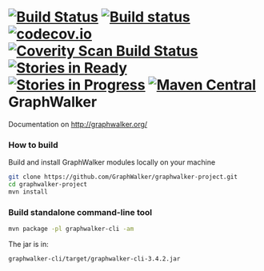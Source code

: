 [![Build Status](https://travis-ci.org/GraphWalker/graphwalker-project.svg?branch=master)](https://travis-ci.org/GraphWalker/graphwalker-project) [![Build status](https://ci.appveyor.com/api/projects/status/s0410i90aldxcbh5/branch/master?svg=true)](https://ci.appveyor.com/project/KristianKarl/graphwalker-project/branch/master) [![codecov.io](https://codecov.io/github/GraphWalker/graphwalker-project/coverage.svg?branch=master)](https://codecov.io/github/GraphWalker/graphwalker-project?branch=master) <a href="https://scan.coverity.com/projects/graphwalker-graphwalker-project"><img alt="Coverity Scan Build Status" src="https://scan.coverity.com/projects/8246/badge.svg"/></a> [![Stories in Ready](https://badge.waffle.io/GraphWalker/graphwalker-project.png?label=ready&title=Ready)](https://waffle.io/GraphWalker/graphwalker-project) [![Stories in Progress](https://badge.waffle.io/GraphWalker/graphwalker-project.png?label=In%20Progress&title=In%20Progress)](https://waffle.io/GraphWalker/graphwalker-project)  [![Maven Central](https://maven-badges.herokuapp.com/maven-central/org.graphwalker/graphwalker-project/badge.svg)](https://maven-badges.herokuapp.com/maven-central/org.graphwalker/graphwalker-project)
GraphWalker
===================

Documentation on http://graphwalker.org/

### How to build

Build and install GraphWalker modules locally on your machine

```bash
git clone https://github.com/GraphWalker/graphwalker-project.git
cd graphwalker-project
mvn install
```

### Build standalone command-line tool

```bash
mvn package -pl graphwalker-cli -am
```

The jar is in:
```bash
graphwalker-cli/target/graphwalker-cli-3.4.2.jar
```
